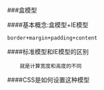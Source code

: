 ###盒模型

####基本概念:盒模型+IE模型

    border+margin+padding+content
    
####标准模型和IE模型的区别
        
        就是计算宽度和高度的不同

####CSS是如何设置这种模型

    